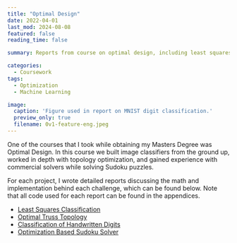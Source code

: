```yaml
---
title: "Optimal Design"
date: 2022-04-01
last_mod: 2024-08-08
featured: false
reading_time: false

summary: Reports from course on optimal design, including least squares classification, optimal topology, support vector machines, and an optimization-based Sudoku solver.

categories:
  - Coursework
tags:
  - Optimization
  - Machine Learning

image:
  caption: 'Figure used in report on MNIST digit classification.'
  preview_only: true
  filename: 0v1-feature-eng.jpeg
---
```


One of the courses that I took while obtaining my Masters Degree was Optimal Design. In this course we built image classifiers from the ground up, worked in depth with topology optimization, and gained experience with commercial solvers while solving Sudoku puzzles. 

For each project, I wrote detailed reports discussing the math and implementation behind each challenge, which can be found below. Note that all code used for each report can be found in the appendices.
- <a href="../../../uploads/JacobHaimes_LSML_OptDes.pdf" target="_blank" rel="noreferrer noopener">Least Squares Classification</a>
- <a href="../../../uploads/JacobHaimes_Truss_OptDes.pdf" target="_blank" rel="noreferrer noopener">Optimal Truss Topology</a>
- <a href="../../../uploads/JacobHaimes_Classification_OptDes.pdf" target="_blank" rel="noreferrer noopener">Classification of Handwritten Digits</a>
- <a href="../../../uploads/JacobHaimes_Sudoku_OptDes.pdf" target="_blank" rel="noreferrer noopener">Optimization Based Sudoku Solver</a>
